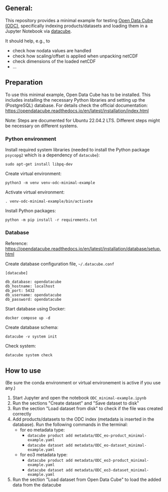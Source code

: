 ## General:

This repository provides a minimal example for testing [Open Data Cube (ODC)](https://www.opendatacube.org/), specifically indexing products/datasets and loading them in a Jupyter Notebook via [datacube](https://github.com/opendatacube/datacube-core).

It should help, e.g., to
- check how nodata values are handled
- check how scaling/offset is applied when unpacking netCDF
- check dimensions of the loaded netCDF
- ...

## Preparation

To use this minimal example, Open Data Cube has to be installed. This includes installing the necessary Python libraries and setting up the (PostgreSQL) database. For details check the official documentation: https://opendatacube.readthedocs.io/en/latest/installation/index.html

Note: Steps are documented for Ubuntu 22.04.2 LTS. Different steps might be necessary on different systems.

### Python environment

Install required system libraries (needed to install the Python package `psycopg2` which is a dependency of `datacube`):
```
sudo apt-get install libpq-dev
```

Create virtual environment:
```
python3 -m venv venv-odc-minimal-example
```

Activate virtual environment:
```
. venv-odc-minimal-example/bin/activate
```

Install Python packages:
```
python -m pip install -r requirements.txt
```

### Database

Reference: https://opendatacube.readthedocs.io/en/latest/installation/database/setup.html

Create database configuration file, `~/.datacube.conf`
```
[datacube]

db_database: opendatacube
db_hostname: localhost
db_port: 5432
db_username: opendatacube
db_password: opendatacube
```

Start database using Docker:
```
docker compose up -d
```

Create database schema:
```
datacube -v system init
```

Check system:
```
datacube system check
```

## How to use

(Be sure the conda environment or virtual environement is active if you use any.)

1. Start Jupyter and open the notebook `ODC_minimal-example.ipynb`
2. Run the sections "Create dataset" and "Save dataset to disk"
3. Run the section "Load dataset from disk" to check if the file was created correctly
4. Add products/datasets to the ODC index (metadata is inserted in the database). Run the following commands in the terminal:
   - for eo metadata type:
      - `datacube product add metadata/ODC_eo-product_minimal-example.yaml`
      - `datacube dataset add metadata/ODC_eo-dataset_minimal-example.yaml`
   - for eo3 metadata type:
      - `datacube product add metadata/ODC_eo3-product_minimal-example.yaml`
      - `datacube dataset add metadata/ODC_eo3-dataset_minimal-example.yaml`
5. Run the section "Load dataset from Open Data Cube" to load the added data from the datacube

